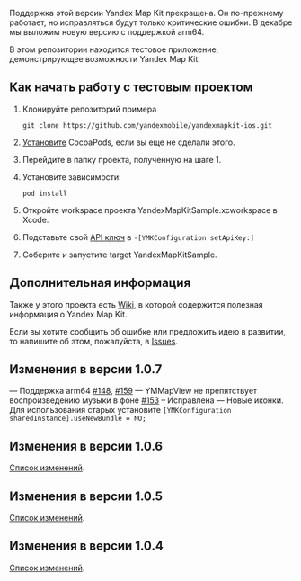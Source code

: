 Поддержка этой версии Yandex Map Kit прекращена. Он по-прежнему работает, но исправляться будут только критические ошибки. В декабре мы выложим новую версию с поддержкой arm64.

В этом репозитории находится тестовое приложение, демонстрирующее возможности Yandex Map Kit.

Как начать работу с тестовым проектом
------------

1. Клонируйте репозиторий примера

    ```
    git clone https://github.com/yandexmobile/yandexmapkit-ios.git
    ```

2. [Установите](http://docs.cocoapods.org/guides/installing_cocoapods.html) CocoaPods, если вы еще не сделали этого.

3. Перейдите в папку проекта, полученную на шаге 1.

4. Установите зависимости:

    ```
    pod install
    ```

5. Откройте workspace проекта YandexMapKitSample.xcworkspace в Xcode.

6. Подставьте свой [API ключ](http://feedback.yandex.ru/?from=mapkit) в `-[YMKConfiguration setApiKey:]`

7. Соберите и запустите target YandexMapKitSample.

Дополнительная информация
---------------------------

Также у этого проекта есть [Wiki](https://github.com/yandexmobile/yandexmapkit-ios/wiki), в которой содержится полезная информация о Yandex Map Kit.

Если вы хотите сообщить об ошибке или предложить идею в развитии, то напишите об этом, пожалуйста, в [Issues](https://github.com/yandexmobile/yandexmapkit-ios/issues).

Изменения в версии 1.0.7
-----------------------------------------------
— Поддержка arm64 [#148](https://github.com/yandexmobile/yandexmapkit-ios/issues/148), [#159](https://github.com/yandexmobile/yandexmapkit-ios/issues/159)
— YMMapView не препятствует воспроизведению музыки в фоне [#153](https://github.com/yandexmobile/yandexmapkit-ios/issues/153)
– Исправлена 
— Новые иконки. Для использования старых установите
`[YMKConfiguration sharedInstance].useNewBundle = NO;`

Изменения в версии 1.0.6
-----------------------------------------------

[Список изменений](https://github.com/yandexmobile/yandexmapkit-ios/wiki/Изменения-в-версии-Yandex-Map-Kit-для-iOS-1.0.6).

Изменения в версии 1.0.5
-----------------------------------------------

[Список изменений](https://github.com/yandexmobile/yandexmapkit-ios/wiki/Изменения-в-версии-Yandex-Map-Kit-для-iOS-1.0.5).

Изменения в версии 1.0.4
-----------------------------------------------

[Список изменений](https://github.com/yandexmobile/yandexmapkit-ios/wiki/Изменения-в-версии-Yandex-Map-Kit-для-iOS-1.0.4).
